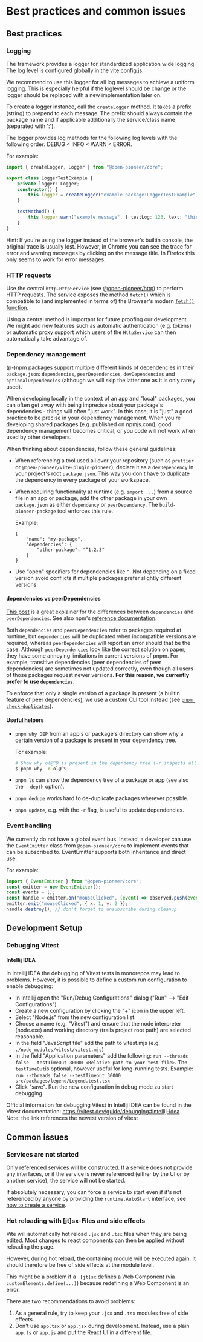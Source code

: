 # Best practices and common issues

## Best practices

### Logging

The framework provides a logger for standardized application wide logging.
The log level is configured globally in the vite.config.js.

We recommend to use this logger for all log messages to achieve a uniform logging.
This is especially helpful if the loglevel should be change or the logger should be
replaced with a new implementation later on.

To create a logger instance, call the `createLogger` method.
It takes a prefix (string) to prepend to each message.
The prefix should always contain the package name and if applicable additionally the service/class name (separated with ':').

The logger provides log methods for the following log levels with the following order: DEBUG < INFO < WARN < ERROR.

For example:

```ts
import { createLogger, Logger } from "@open-pioneer/core";

export class LoggerTestExample {
    private logger: Logger;
    constructor() {
        this.logger = createLogger("example-package:LoggerTestExample");
    }

    testMethod() {
        this.logger.warn("example message", { testLog: 123, text: "this is a text" });
    }
}
```

Hint: If you're using the logger instead of the browser's builtin console, the original trace is usually lost.
However, in Chrome you can see the trace for error and warning messages by clicking on the message title.
In Firefox this only seems to work for error messages.

### HTTP requests

Use the central `http.HttpService` (see [@open-pioneer/http](https://www.npmjs.com/package/@open-pioneer/http)) to perform HTTP requests.
The service exposes the method `fetch()` which is compatible to (and implemented in terms of) the Browser's modern [`fetch()` function](https://developer.mozilla.org/en-US/docs/Web/API/Fetch_API).

Using a central method is important for future proofing our development.
We might add new features such as automatic authentication (e.g. tokens) or automatic proxy support which users of the `HttpService`
can then automatically take advantage of.

### Dependency management

(p-)npm packages support multiple different kinds of dependencies in their `package.json`: `dependencies`, `peerDependencies`, `devDependencies` and `optionalDependencies` (although we will skip the latter one as it is only rarely used).

When developing locally in the context of an app and "local" packages, you can often get away with being imprecise about your package's dependencies - things will often "just work".
In this case, it is "just" a good practice to be precise in your dependency management.
When you're developing shared packages (e.g. published on npmjs.com), good dependency management becomes critical, or you code will not work when used by other developers.

When thinking about dependencies, follow these general guidelines:

- When referencing a tool used all over your repository (such as `prettier` or `@open-pioneer/vite-plugin-pioneer`),
  declare it as a `devDependency` in your project's root `package.json`.
  This way you don't have to duplicate the dependency in every package of your workspace.

- When requiring functionality at runtime (e.g. `import ...`) from a source file in an app or package,
  add the other package in your own `package.json` as either `dependency` or `peerDependency`.
  The `build-pioneer-package` tool enforces this rule.

    Example:

    ```jsonc
    {
        "name": "my-package",
        "dependencies": {
            "other-package": "^1.2.3"
        }
    }
    ```

- Use "open" specifiers for dependencies like `^`.
  Not depending on a fixed version avoid conflicts if multiple packages prefer slightly different versions.

#### dependencies vs peerDependencies

[This post](https://indepth.dev/posts/1187/npm-peer-dependencies) is a great explainer for the differences between `dependencies` and `peerDependencies`.
See also npm's [reference documentation](https://docs.npmjs.com/cli/v9/configuring-npm/package-json#peerdependencies).

Both `dependencies` and `peerDependencies` refer to packages required at runtime, but `dependencies` will be duplicated when incompatible versions are required, whereas `peerDependencies` will report an error should that be the case.
Although `peerDependencies` look like the correct solution on paper, they have some annoying limitations in current versions of pnpm.
For example, transitive dependencies (peer dependencies of peer dependencies) are sometimes not updated correctly, even though all users of those packages request newer versions.
**For this reason, we currently prefer to use `dependencies`.**

To enforce that only a single version of a package is present (a builtin feature of peer dependencies), we use a custom CLI tool instead (see [`pnpm check-duplicates`](./RepositoryGuide.md#pnpm-check-duplicates)).

#### Useful helpers

- `pnpm why DEP` from an app's or package's directory can show why a certain version of a package is present in your dependency tree.

    For example:

    ```bash
    # Show why ol@^9 is present in the dependency tree (-r inspects all packages in the workspace)
    $ pnpm why -r ol@^9
    ```

- `pnpm ls` can show the dependency tree of a package or app (see also the `--depth` option).
- `pnpm dedupe` works hard to de-duplicate packages wherever possible.
- `pnpm update`, e.g. with the `-r` flag, is useful to update dependencies.

### Event handling

We currently do not have a global event bus.
Instead, a developer can use the `EventEmitter` class from `@open-pioneer/core` to implement events that can be subscribed to.
EventEmitter supports both inheritance and direct use.

For example:

```js
import { EventEmitter } from "@open-pioneer/core";
const emitter = new EventEmitter();
const events = [];
const handle = emitter.on("mouseClicked", (event) => observed.push(event));
emitter.emit("mouseClicked", { x: 1, y: 2 });
handle.destroy(); // don't forget to unsubscribe during cleanup
```

## Development Setup

### Debugging Vitest

#### Intellij IDEA

In Intellij IDEA the debugging of Vitest tests in monorepos may lead to problems.
However, it is possible to define a custom run configuration to enable debugging:

- In Intellij open the "Run/Debug Configurations" dialog ("Run" --> "Edit Configurations").
- Create a new configuration by clicking the "+" icon in the upper left.
- Select "Node.js" from the new configuration list.
- Choose a name (e.g. "Vitest") and ensure that the node interpreter (node.exe) and working directory
  (trails project root path) are selected reasonable.
- In the field "JavaScript file" add the path to vitest.mjs (e.g. `./node_modules/vitest/vitest.mjs`)
- In the field "Application parameters" add the following: `run --threads false --testTimeOut 30000 <Relative path to your test file>`. The `testTimeOut`is optional, however useful for long-running tests. Example: `run --threads false --testTimeout 30000 src/packages/legend/Legend.test.tsx`
- Click "save". Run the new configuration in debug mode zu start debugging.

Official information for debugging Vitest in Intellij IDEA can be found in the Vitest documentation:
https://vitest.dev/guide/debugging#intellij-idea  
Note: the link references the newest version of vitest

## Common issues

### Services are not started

Only referenced services will be constructed.
If a service does not provide any interfaces, or if the service is never referenced (either by the UI or by another service), the service will not be started.

If absolutely necessary, you can force a service to start even if it's not referenced by anyone by providing the `runtime.AutoStart` interface, see [how to create a service](./tutorials/HowToCreateAService.md#service-autostart).

### Hot reloading with \[jt\]sx-Files and side effects

Vite will automatically hot reload `.jsx` and `.tsx` files when they are being edited.
Most changes to react components can then be applied without reloading the page.

However, during hot reload, the containing module will be executed again.
It should therefore be free of side effects at the module level.

This might be a problem if a `.[jt]sx` defines a Web Component (via `customElements.define(...)`) because redefining a Web Component is an error.

There are two recommendations to avoid problems:

1. As a general rule, try to keep your `.jsx` and `.tsx` modules free of side effects.
2. Don't use `app.tsx` or `app.jsx` during development.
   Instead, use a plain `app.ts` or `app.js` and put the React UI in a different file.
